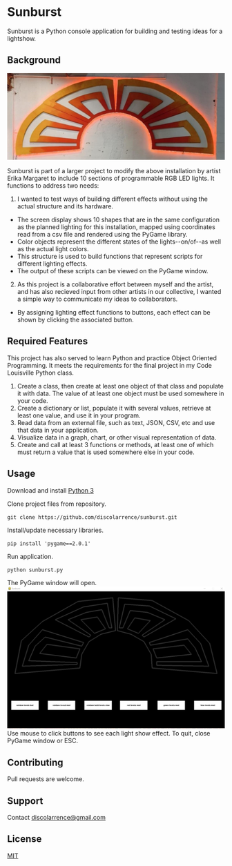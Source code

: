 # Sunburst

Sunburst is a Python console application for building and testing ideas for a lightshow.

## Background
![Studio 54 Sunburst](/sunburst7.jpg "Studio 54 Sunburst by Erika Margaret")

Sunburst is part of a larger project to modify the above installation by artist Erika Margaret to include 10 sections of programmable RGB LED lights. It functions to address two needs:

1. I wanted to test ways of building different effects without using the actual structure and its hardware. 
- The screen display shows 10 shapes that are in the same configuration as the planned lighting for this installation, mapped using coordinates read from a csv file and rendered using the PyGame library.
- Color objects represent the different states of the lights--on/of--as well as the actual light colors.
- This structure is used to build functions that represent scripts for different lighting effects.
- The output of these scripts can be viewed on the PyGame window.

2. As this project is a collaborative effort between myself and the artist, and has also recieved input from other artists in our collective, I wanted a simple way to communicate my ideas to collaborators. 
- By assigning lighting effect functions to buttons, each effect can be shown by clicking the associated button.

## Required Features
This project has also served to learn Python and practice Object Oriented Programming. It meets the requirements for the final project in my Code Louisville Python class.

1. Create a class, then create at least one object of that class and populate it with data. The value of at least one object must be used somewhere in your code.
2. Create a dictionary or list, populate it with several values, retrieve at least one value, and use it in your program.
3. Read data from an external file, such as text, JSON, CSV, etc and use that data in your application.
4. Visualize data in a graph, chart, or other visual representation of data.
5. Create and call at least 3 functions or methods, at least one of which must return a value that is used somewhere else in your code. 

## Usage

Download and install [Python 3](https://www.python.org/downloads/)

Clone project files from repository.
```
git clone https://github.com/discolarrence/sunburst.git
```
Install/update necessary libraries.
```
pip install 'pygame==2.0.1'
```
Run application.
```
python sunburst.py
```
The PyGame window will open.
![PyGame window](/pygame_window.png "Sunburst in PyGame Window")
Use mouse to click buttons to see each light show effect. To quit, close PyGame window or ESC.

## Contributing
Pull requests are welcome.

## Support
Contact <discolarrence@gmail.com>

## License
[MIT](https://choosealicense.com/licenses/mit/)